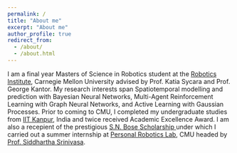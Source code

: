 ```yaml
---
permalink: /
title: "About me"
excerpt: "About me"
author_profile: true
redirect_from: 
  - /about/
  - /about.html
---
```


I am a final year Masters of Science in Robotics student at the <a href="http://ri.cmu.edu">Robotics Institute</a>, Carnegie Mellon University advised by Prof. Katia Sycara and Prof. George Kantor. My research interests span Spatiotemporal modelling and prediction with Bayesian Neural Networks, Multi-Agent Reinforcement Learning with Graph Neural Networks, and Active Learning with Gaussian Processes. Prior to coming to CMU, I completed my undergraduate studies from <a href="https://iitk.ac.in/"> IIT Kanpur</a>, India and twice received Academic Excellence Award. I am also a recepient of the prestigious <a href="https://www.iusstf.org/program/sn-bose-scholars-program">S.N. Bose Scholarship </a> under which I carried out a summer internship at <a href="https://personalrobotics.cs.washington.edu/">Personal Robotics Lab</a>, CMU headed by <a href="https://goodrobot.ai/">Prof. Siddhartha Srinivasa</a>.  